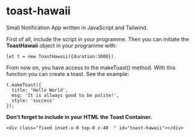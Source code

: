 # toast-hawaii
Small Notification App written in JavaScript and Tailwind. 

First of all, include the script in your programme. Then you can initiate the **ToastHawaii** object in your programme with: 
```
let t = new ToastHawaii({duration:3000}). 
```

From now on, you have access to the makeToast() method. With this function you can create a toast. See the example:

```
t.makeToast({
  title: 'Hello World',
  msg: 'It is allways good to be polite!',
  style: 'success'
});
```

**Don't forget to include in your HTML the Toast Container.**

```
<div class="fixed inset-x-0 top-0 z-40  " id="toast-hawaii"></div>
```
